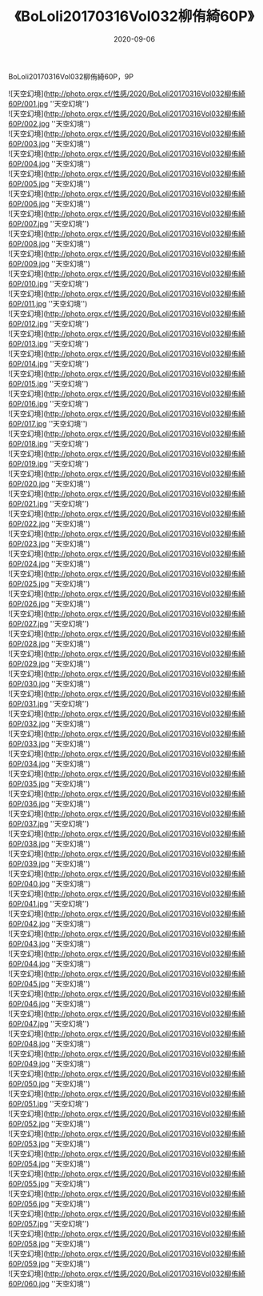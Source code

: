 ﻿---
layout: post
title:  《BoLoli20170316Vol032柳侑綺60P》
date:   2020-09-06
img: http://photo.orgx.cf/性感/2020/BoLoli20170316Vol032柳侑綺60P/000.jpg
tags: [美女, 性感, 泳衣]
---

BoLoli20170316Vol032柳侑綺60P，9P



![天空幻境](http://photo.orgx.cf/性感/2020/BoLoli20170316Vol032柳侑綺60P/001.jpg ''天空幻境'') <br>
![天空幻境](http://photo.orgx.cf/性感/2020/BoLoli20170316Vol032柳侑綺60P/002.jpg ''天空幻境'') <br>
![天空幻境](http://photo.orgx.cf/性感/2020/BoLoli20170316Vol032柳侑綺60P/003.jpg ''天空幻境'') <br>
![天空幻境](http://photo.orgx.cf/性感/2020/BoLoli20170316Vol032柳侑綺60P/004.jpg ''天空幻境'') <br>
![天空幻境](http://photo.orgx.cf/性感/2020/BoLoli20170316Vol032柳侑綺60P/005.jpg ''天空幻境'') <br>
![天空幻境](http://photo.orgx.cf/性感/2020/BoLoli20170316Vol032柳侑綺60P/006.jpg ''天空幻境'') <br>
![天空幻境](http://photo.orgx.cf/性感/2020/BoLoli20170316Vol032柳侑綺60P/007.jpg ''天空幻境'') <br>
![天空幻境](http://photo.orgx.cf/性感/2020/BoLoli20170316Vol032柳侑綺60P/008.jpg ''天空幻境'') <br>
![天空幻境](http://photo.orgx.cf/性感/2020/BoLoli20170316Vol032柳侑綺60P/009.jpg ''天空幻境'') <br>
![天空幻境](http://photo.orgx.cf/性感/2020/BoLoli20170316Vol032柳侑綺60P/010.jpg ''天空幻境'') <br>
![天空幻境](http://photo.orgx.cf/性感/2020/BoLoli20170316Vol032柳侑綺60P/011.jpg ''天空幻境'') <br>
![天空幻境](http://photo.orgx.cf/性感/2020/BoLoli20170316Vol032柳侑綺60P/012.jpg ''天空幻境'') <br>
![天空幻境](http://photo.orgx.cf/性感/2020/BoLoli20170316Vol032柳侑綺60P/013.jpg ''天空幻境'') <br>
![天空幻境](http://photo.orgx.cf/性感/2020/BoLoli20170316Vol032柳侑綺60P/014.jpg ''天空幻境'') <br>
![天空幻境](http://photo.orgx.cf/性感/2020/BoLoli20170316Vol032柳侑綺60P/015.jpg ''天空幻境'') <br>
![天空幻境](http://photo.orgx.cf/性感/2020/BoLoli20170316Vol032柳侑綺60P/016.jpg ''天空幻境'') <br>
![天空幻境](http://photo.orgx.cf/性感/2020/BoLoli20170316Vol032柳侑綺60P/017.jpg ''天空幻境'') <br>
![天空幻境](http://photo.orgx.cf/性感/2020/BoLoli20170316Vol032柳侑綺60P/018.jpg ''天空幻境'') <br>
![天空幻境](http://photo.orgx.cf/性感/2020/BoLoli20170316Vol032柳侑綺60P/019.jpg ''天空幻境'') <br>
![天空幻境](http://photo.orgx.cf/性感/2020/BoLoli20170316Vol032柳侑綺60P/020.jpg ''天空幻境'') <br>
![天空幻境](http://photo.orgx.cf/性感/2020/BoLoli20170316Vol032柳侑綺60P/021.jpg ''天空幻境'') <br>
![天空幻境](http://photo.orgx.cf/性感/2020/BoLoli20170316Vol032柳侑綺60P/022.jpg ''天空幻境'') <br>
![天空幻境](http://photo.orgx.cf/性感/2020/BoLoli20170316Vol032柳侑綺60P/023.jpg ''天空幻境'') <br>
![天空幻境](http://photo.orgx.cf/性感/2020/BoLoli20170316Vol032柳侑綺60P/024.jpg ''天空幻境'') <br>
![天空幻境](http://photo.orgx.cf/性感/2020/BoLoli20170316Vol032柳侑綺60P/025.jpg ''天空幻境'') <br>
![天空幻境](http://photo.orgx.cf/性感/2020/BoLoli20170316Vol032柳侑綺60P/026.jpg ''天空幻境'') <br>
![天空幻境](http://photo.orgx.cf/性感/2020/BoLoli20170316Vol032柳侑綺60P/027.jpg ''天空幻境'') <br>
![天空幻境](http://photo.orgx.cf/性感/2020/BoLoli20170316Vol032柳侑綺60P/028.jpg ''天空幻境'') <br>
![天空幻境](http://photo.orgx.cf/性感/2020/BoLoli20170316Vol032柳侑綺60P/029.jpg ''天空幻境'') <br>
![天空幻境](http://photo.orgx.cf/性感/2020/BoLoli20170316Vol032柳侑綺60P/030.jpg ''天空幻境'') <br>
![天空幻境](http://photo.orgx.cf/性感/2020/BoLoli20170316Vol032柳侑綺60P/031.jpg ''天空幻境'') <br>
![天空幻境](http://photo.orgx.cf/性感/2020/BoLoli20170316Vol032柳侑綺60P/032.jpg ''天空幻境'') <br>
![天空幻境](http://photo.orgx.cf/性感/2020/BoLoli20170316Vol032柳侑綺60P/033.jpg ''天空幻境'') <br>
![天空幻境](http://photo.orgx.cf/性感/2020/BoLoli20170316Vol032柳侑綺60P/034.jpg ''天空幻境'') <br>
![天空幻境](http://photo.orgx.cf/性感/2020/BoLoli20170316Vol032柳侑綺60P/035.jpg ''天空幻境'') <br>
![天空幻境](http://photo.orgx.cf/性感/2020/BoLoli20170316Vol032柳侑綺60P/036.jpg ''天空幻境'') <br>
![天空幻境](http://photo.orgx.cf/性感/2020/BoLoli20170316Vol032柳侑綺60P/037.jpg ''天空幻境'') <br>
![天空幻境](http://photo.orgx.cf/性感/2020/BoLoli20170316Vol032柳侑綺60P/038.jpg ''天空幻境'') <br>
![天空幻境](http://photo.orgx.cf/性感/2020/BoLoli20170316Vol032柳侑綺60P/039.jpg ''天空幻境'') <br>
![天空幻境](http://photo.orgx.cf/性感/2020/BoLoli20170316Vol032柳侑綺60P/040.jpg ''天空幻境'') <br>
![天空幻境](http://photo.orgx.cf/性感/2020/BoLoli20170316Vol032柳侑綺60P/041.jpg ''天空幻境'') <br>
![天空幻境](http://photo.orgx.cf/性感/2020/BoLoli20170316Vol032柳侑綺60P/042.jpg ''天空幻境'') <br>
![天空幻境](http://photo.orgx.cf/性感/2020/BoLoli20170316Vol032柳侑綺60P/043.jpg ''天空幻境'') <br>
![天空幻境](http://photo.orgx.cf/性感/2020/BoLoli20170316Vol032柳侑綺60P/044.jpg ''天空幻境'') <br>
![天空幻境](http://photo.orgx.cf/性感/2020/BoLoli20170316Vol032柳侑綺60P/045.jpg ''天空幻境'') <br>
![天空幻境](http://photo.orgx.cf/性感/2020/BoLoli20170316Vol032柳侑綺60P/046.jpg ''天空幻境'') <br>
![天空幻境](http://photo.orgx.cf/性感/2020/BoLoli20170316Vol032柳侑綺60P/047.jpg ''天空幻境'') <br>
![天空幻境](http://photo.orgx.cf/性感/2020/BoLoli20170316Vol032柳侑綺60P/048.jpg ''天空幻境'') <br>
![天空幻境](http://photo.orgx.cf/性感/2020/BoLoli20170316Vol032柳侑綺60P/049.jpg ''天空幻境'') <br>
![天空幻境](http://photo.orgx.cf/性感/2020/BoLoli20170316Vol032柳侑綺60P/050.jpg ''天空幻境'') <br>
![天空幻境](http://photo.orgx.cf/性感/2020/BoLoli20170316Vol032柳侑綺60P/051.jpg ''天空幻境'') <br>
![天空幻境](http://photo.orgx.cf/性感/2020/BoLoli20170316Vol032柳侑綺60P/052.jpg ''天空幻境'') <br>
![天空幻境](http://photo.orgx.cf/性感/2020/BoLoli20170316Vol032柳侑綺60P/053.jpg ''天空幻境'') <br>
![天空幻境](http://photo.orgx.cf/性感/2020/BoLoli20170316Vol032柳侑綺60P/054.jpg ''天空幻境'') <br>
![天空幻境](http://photo.orgx.cf/性感/2020/BoLoli20170316Vol032柳侑綺60P/055.jpg ''天空幻境'') <br>
![天空幻境](http://photo.orgx.cf/性感/2020/BoLoli20170316Vol032柳侑綺60P/056.jpg ''天空幻境'') <br>
![天空幻境](http://photo.orgx.cf/性感/2020/BoLoli20170316Vol032柳侑綺60P/057.jpg ''天空幻境'') <br>
![天空幻境](http://photo.orgx.cf/性感/2020/BoLoli20170316Vol032柳侑綺60P/058.jpg ''天空幻境'') <br>
![天空幻境](http://photo.orgx.cf/性感/2020/BoLoli20170316Vol032柳侑綺60P/059.jpg ''天空幻境'') <br>
![天空幻境](http://photo.orgx.cf/性感/2020/BoLoli20170316Vol032柳侑綺60P/060.jpg ''天空幻境'') <br>